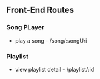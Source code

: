 ## Front-End Routes

### Song PLayer
- play a song - /song/:songUri

### Playlist
- view playlist detail - /playlist/:id
